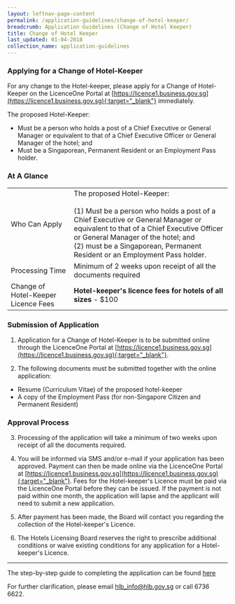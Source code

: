 ```yaml
---
layout: leftnav-page-content
permalink: /application-guidelines/change-of-hotel-keeper/
breadcrumb: Application Guidelines (Change of Hotel Keeper) 
title: Change of Hotel Keeper
last_updated: 01-04-2018
collection_name: application-guidelines
---
```


### **Applying for a Change of Hotel-Keeper**

For any change to the Hotel-keeper, please apply for a Change of Hotel-Keeper on the LicenceOne Portal at [https://licence1.business.gov.sg](https://licence1.business.gov.sg){:target="_blank"} immediately.

The proposed Hotel-Keeper:
* Must be a person who holds a post of a Chief Executive or General Manager or equivalent to that of a Chief Executive Officer or General Manager of the hotel; and 
* Must be a Singaporean, Permanent Resident or an Employment Pass holder. 

### **At A Glance**

<table class="table-v">
  <tr>
    <td>Who Can Apply</td>
    <td>The proposed Hotel-Keeper:<br><br> (1) Must be a person who holds a post of a Chief Executive or General Manager or equivalent to that of a Chief Executive Officer or General Manager of the hotel; and <br>(2) must be a Singaporean, Permanent Resident or an Employment Pass holder.</td> 
  </tr>
  <tr>
    <td>Processing Time</td>
    <td>Minimum of 2 weeks upon receipt of all the documents required</td>
  </tr>
  <tr>
    <td>Change of Hotel-Keeper Licence Fees</td>
    <td><b>Hotel-keeper's licence fees for hotels of all sizes</b> - $100</td>
  </tr>
</table>

### **Submission of Application**

1. Application for a Change of Hotel-Keeper is to be submitted online through the LicenceOne Portal at [https://licence1.business.gov.sg](https://licence1.business.gov.sg){:target="_blank"}.

2. The following documents must be submitted together with the online application:
* Resume (Curriculum Vitae) of the proposed hotel-keeper
* A copy of the Employment Pass (for non-Singapore Citizen and Permanent Resident)


### **Approval Process**

3. Processing of the application will take a minimum of two weeks upon receipt of all the documents required. 

4. You will be informed via SMS and/or e-mail if your application has been approved. Payment can then be made online via the LicenceOne Portal at [https://licence1.business.gov.sg](https://licence1.business.gov.sg){:target="_blank"}. Fees for the Hotel-keeper's Licence must be paid via the LicenceOne Portal before they can be issued. If the payment is not paid within one month, the application will lapse and the applicant will need to submit a new application. 

5. After payment has been made, the Board will contact you regarding the collection of the Hotel-keeper's Licence. 

6. The Hotels Licensing Board reserves the right to prescribe additional conditions or waive existing conditions for any application for a Hotel-keeper's Licence.

---

The step-by-step guide to completing the application can be found [here]({{site.baseurl}}/media/guides/files/guide-amendment-of-licence.pdf)

For further clarification, please email [hlb_info@hlb.gov.sg](mailto:hlb_info@hlb.gov.sg) or call 6736 6622.